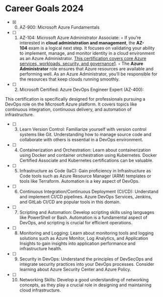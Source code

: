 # Career Goals 2024

- [x] 0. AZ-900: Microsoft Azure Fundamentals
- [ ] 1. AZ-104: Microsoft Azure Administrator Associate:
    ◦ If you’re interested in **cloud administration and management**, the **AZ-104** exam is a logical next step. It focuses on validating your ability to implement, manage, and monitor identity in a cloud environment as an Azure Administrator. [This certification covers core Azure services, workloads, security, and governance1](https://www.testpreptraining.com/blog/what-is-the-next-exam-after-az-900-az-104-or-az-204/).
    ◦ The **Azure Administrator** role ensures that Azure resources are available and performing well. As an Azure Administrator, you’ll be responsible for the resources that keep clouds running smoothly.

- [ ] 2. Microsoft Certified: Azure DevOps Engineer Expert (AZ-400):

This certification is specifically designed for professionals pursuing a DevOps role on the Microsoft Azure platform. It covers topics like continuous integration, continuous delivery, and automation of infrastructure.

- [ ] 3. Learn Version Control: Familiarize yourself with version control systems like Git. Understanding how to manage source code and collaborate with others is essential in a DevOps environment.

- [ ] 4. Containerization and Orchestration: Learn about containerization using Docker and container orchestration using Kubernetes. Docker Certified Associate and Kubernetes certifications can be valuable.

- [ ] 5. Infrastructure as Code (IaC): Gain proficiency in Infrastructure as Code tools such as Azure Resource Manager (ARM) templates or tools like Terraform. Automation is a key aspect of DevOps.

- [ ] 6. Continuous Integration/Continuous Deployment (CI/CD): Understand and implement CI/CD pipelines. Azure DevOps Services, Jenkins, and GitLab CI/CD are popular tools in this domain.

- [ ] 7. Scripting and Automation: Develop scripting skills using languages like PowerShell or Bash. Automation is a fundamental aspect of DevOps, and scripting is crucial for efficient operations.

- [ ] 8. Monitoring and Logging: Learn about monitoring tools and logging solutions such as Azure Monitor, Log Analytics, and Application Insights to gain insights into application performance and infrastructure health.

- [ ] 9. Security in DevOps: Understand the principles of DevSecOps and integrate security practices into your DevOps processes. Consider learning about Azure Security Center and Azure Policy.

- [ ] 10. Networking Skills: Develop a good understanding of networking concepts, as they play a crucial role in designing and maintaining cloud infrastructure.
